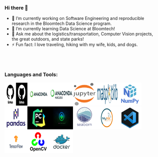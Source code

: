 ### Hi there 👋

- 🔭 I’m currently working on Software Engineering and reproducible research in the Bloomtech Data Science program.
- 🌱 I’m currently learning Data Science at Bloomtech!
- 💬 Ask me about the logistics/transportation, Computer Vision projects, the great outdoors, and state parks!
- ⚡ Fun fact: I love traveling, hiking with my wife, kids, and dogs. </br></br></br></br>



### Languages and Tools:

<img src="https://github.com/UARKHAWG/UARKHAWG/blob/b9ae562a26e440b2dae6131aea2ed858c0658e9a/github.png" width="75" height="75"><img src="https://github.com/UARKHAWG/UARKHAWG/blob/5c8c8962f478545165768bf4620faa477b625f06/anaconda.jpg" width="75" height="75"><img src="https://github.com/UARKHAWG/UARKHAWG/blob/5c8c8962f478545165768bf4620faa477b625f06/anaconda.nucleus.png" width="75" height="75"><img src="https://github.com/UARKHAWG/UARKHAWG/blob/5c8c8962f478545165768bf4620faa477b625f06/jupyter.png" width="75" height="75"><img src="https://github.com/UARKHAWG/UARKHAWG/blob/main/matplotlib.png" width="75" height="75"><img src="https://github.com/UARKHAWG/UARKHAWG/blob/5c8c8962f478545165768bf4620faa477b625f06/numpy.png" width="75" height="75"><img src="https://github.com/UARKHAWG/UARKHAWG/blob/5c8c8962f478545165768bf4620faa477b625f06/pandas.png" width="75" height="75"><img src="https://github.com/UARKHAWG/UARKHAWG/blob/5c8c8962f478545165768bf4620faa477b625f06/pycharm.png" width="75" height="75"><img src="https://github.com/UARKHAWG/UARKHAWG/blob/5c8c8962f478545165768bf4620faa477b625f06/python.jpeg" width="75" height="75"><img src="https://github.com/UARKHAWG/UARKHAWG/blob/5c8c8962f478545165768bf4620faa477b625f06/seaborn.png" width="75" height="75"><img src="https://github.com/UARKHAWG/UARKHAWG/blob/5c8c8962f478545165768bf4620faa477b625f06/sql.png" width="75" height="75"><img src="https://github.com/UARKHAWG/UARKHAWG/blob/5c8c8962f478545165768bf4620faa477b625f06/vscode.jpg" width="75" height="75">
<img src="https://github.com/UARKHAWG/UARKHAWG/blob/8ebebbd016be7f42ecef1b0f4f86c3aee4e9b63a/tf_logo_social.png" width="75" height="75"><img src="https://github.com/UARKHAWG/UARKHAWG/blob/8ebebbd016be7f42ecef1b0f4f86c3aee4e9b63a/OpenCV_Logo.png" width="75" height="75"><img src="https://github.com/UARKHAWG/UARKHAWG/blob/771f0cb78bffa52392318a5d3682256260bd5195/docker.png" width="75" height="75">
